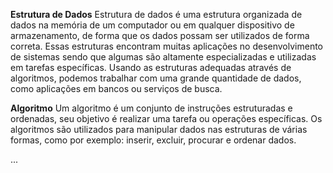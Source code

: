 **Estrutura de Dados**
Estrutura de dados é uma estrutura organizada de dados na memória de um computador ou em qualquer dispositivo de armazenamento, de forma que os dados possam ser utilizados de forma correta.
Essas estruturas encontram muitas aplicações no desenvolvimento de sistemas sendo que algumas são altamente especializadas e utilizadas em tarefas específicas. Usando as estruturas adequadas através de algoritmos, podemos trabalhar com uma grande quantidade de dados, como aplicações em bancos ou serviços de busca.

  

**Algoritmo**
Um algoritmo é um conjunto de instruções estruturadas e ordenadas, seu objetivo é realizar uma tarefa ou operações específicas. Os algoritmos são utilizados para manipular dados nas estruturas de várias formas, como por exemplo: inserir, excluir, procurar e ordenar dados.

...